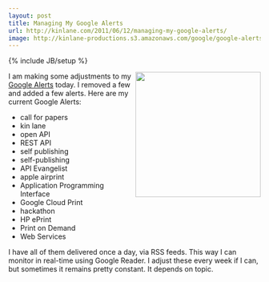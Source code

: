 ```yaml
---
layout: post
title: Managing My Google Alerts
url: http://kinlane.com/2011/06/12/managing-my-google-alerts/
image: http://kinlane-productions.s3.amazonaws.com/google/google-alerts.jpg
---
```

{% include JB/setup %}
<p>
     <img src="http://kinlane-productions.s3.amazonaws.com/google/google-alerts.jpg" alt="" width="250" align="right" />I am making some adjustments to my <a title="Google Alerts" href="http://www.google.com/alerts/">Google Alerts</a> today. I removed a few and added a few alerts. Here are my current Google Alerts:
</p>
<ul class="mainlist">
     <li>call for papers
     </li>
     <li>kin lane
     </li>
     <li>open API
     </li>
     <li>REST API
     </li>
     <li>self publishing
     </li>
     <li>self-publishing
     </li>
     <li>API Evangelist
     </li>
     <li>apple airprint
     </li>
     <li>Application Programming Interface
     </li>
     <li>Google Cloud Print
     </li>
     <li>hackathon
     </li>
     <li>HP ePrint
     </li>
     <li>Print on Demand
     </li>
     <li>Web Services
     </li>
</ul>
<p>
     I have all of them delivered once a day, via RSS feeds. This way I can monitor in real-time using Google Reader. I adjust these every week if I can, but sometimes it remains pretty constant. It depends on topic.
</p>